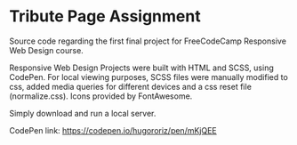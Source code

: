 # Tribute Page Assignment

Source code regarding the first final project for FreeCodeCamp Responsive Web Design course.

Responsive Web Design Projects were built with HTML and SCSS, using CodePen. For local viewing purposes, SCSS files were manually modified to css, added media queries for different devices and a css reset file (normalize.css). Icons provided by FontAwesome.

Simply download and run a local server.

CodePen link: https://codepen.io/hugororiz/pen/mKjQEE
